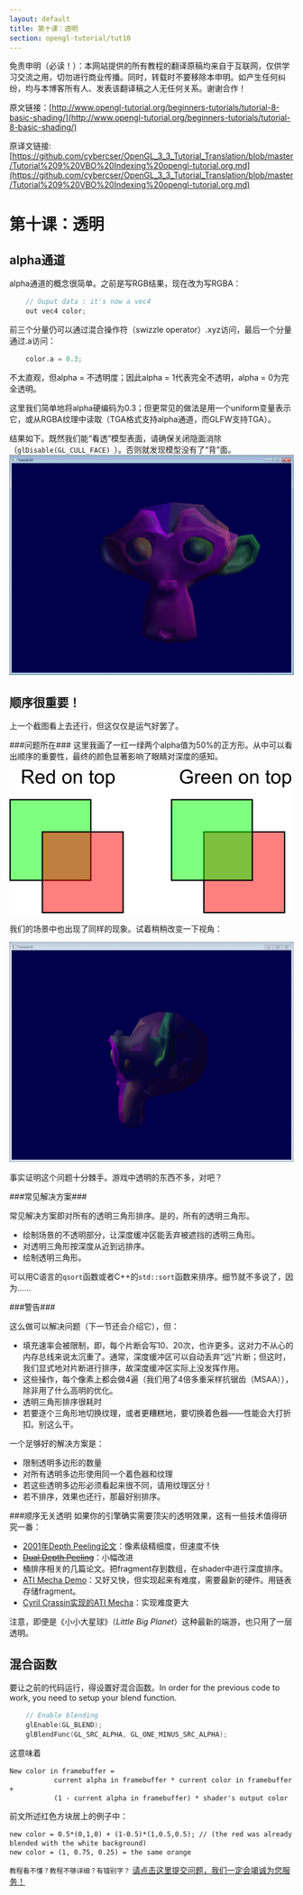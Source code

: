 ```yaml
---
layout: default
title: 第十课：透明
section: opengl-tutorial/tut10
---
```

<style>
  h3 {
	margin: 20px 0px 10px 0px;
  }
</style>

免责申明（必读！）：本网站提供的所有教程的翻译原稿均来自于互联网，仅供学习交流之用，切勿进行商业传播。同时，转载时不要移除本申明。如产生任何纠纷，均与本博客所有人、发表该翻译稿之人无任何关系。谢谢合作！

原文链接：[http://www.opengl-tutorial.org/beginners-tutorials/tutorial-8-basic-shading/](http://www.opengl-tutorial.org/beginners-tutorials/tutorial-8-basic-shading/)

原译文链接: [https://github.com/cybercser/OpenGL_3_3_Tutorial_Translation/blob/master/Tutorial%209%20VBO%20Indexing%20opengl-tutorial.org.md](https://github.com/cybercser/OpenGL_3_3_Tutorial_Translation/blob/master/Tutorial%209%20VBO%20Indexing%20opengl-tutorial.org.md)

第十课：透明
===

alpha通道
---
alpha通道的概念很简单。之前是写RGB结果，现在改为写RGBA：
```cpp
    // Ouput data : it's now a vec4
    out vec4 color;
```
前三个分量仍可以通过混合操作符（swizzle operator）.xyz访问，最后一个分量通过.a访问：
```cpp
    color.a = 0.3;
```
不太直观，但alpha = 不透明度；因此alpha = 1代表完全不透明，alpha = 0为完全透明。


这里我们简单地将alpha硬编码为0.3；但更常见的做法是用一个uniform变量表示它，或从RGBA纹理中读取（TGA格式支持alpha通道，而GLFW支持TGA）。

结果如下。既然我们能“看透”模型表面，请确保关闭隐面消除（`glDisable(GL_CULL_FACE) `）。否则就发现模型没有了“背”面。
![transparencyok-1024x793](./res/transparencyok-1024x793.png)

顺序很重要！
---
上一个截图看上去还行，但这仅仅是运气好罢了。

###问题所在###
这里我画了一红一绿两个alpha值为50%的正方形。从中可以看出顺序的重要性，最终的颜色显著影响了眼睛对深度的感知。

![transparencyorder](./res/transparencyorder.png)

我们的场景中也出现了同样的现象。试着稍稍改变一下视角：

![transparencybad-1024x793](./res/transparencybad-1024x793.png)

事实证明这个问题十分棘手。游戏中透明的东西不多，对吧？

###常见解决方案###

常见解决方案即对所有的透明三角形排序。是的，所有的透明三角形。

- 绘制场景的不透明部分，让深度缓冲区能丢弃被遮挡的透明三角形。
- 对透明三角形按深度从近到远排序。
- 绘制透明三角形。

可以用C语言的`qsort`函数或者C++的`std::sort`函数来排序。细节就不多说了，因为……

###警告###

这么做可以解决问题（下一节还会介绍它），但：

- 填充速率会被限制，即，每个片断会写10、20次，也许更多。这对力不从心的内存总线来说太沉重了。通常，深度缓冲区可以自动丢弃“远”片断；但这时，我们显式地对片断进行排序，故深度缓冲区实际上没发挥作用。
- 这些操作，每个像素上都会做4遍（我们用了4倍多重采样抗锯齿（MSAA）），除非用了什么高明的优化。
- 透明三角形排序很耗时
- 若要逐个三角形地切换纹理，或者更糟糕地，要切换着色器——性能会大打折扣。别这么干。

一个足够好的解决方案是：

- 限制透明多边形的数量
- 对所有透明多边形使用同一个着色器和纹理
- 若这些透明多边形必须看起来很不同，请用纹理区分！
- 若不排序，效果也还行，那最好别排序。

###顺序无关透明
如果你的引擎确实需要顶尖的透明效果，这有一些技术值得研究一番：

- [2001年Depth Peeling论文](http://citeseerx.ist.psu.edu/viewdoc/download?doi=10.1.1.18.9286&rep=rep1&type=pdf)：像素级精细度，但速度不快
- <del>[Dual Depth Peeling](http://developer.download.nvidia.com/SDK/10/opengl/src/dual_depth_peeling/doc/DualDepthPeeling.pdf)</del>：小幅改进
- 桶排序相关的几篇论文。把fragment存到数组，在shader中进行深度排序。
- [ATI Mecha Demo](http://fr.slideshare.net/hgruen/oit-and-indirect-illumination-using-dx11-linked-lists)：又好又快，但实现起来有难度，需要最新的硬件。用链表存储fragment。
- [Cyril Crassin实现的ATI Mecha](http://blog.icare3d.org/2010/07/opengl-40-abuffer-v20-linked-lists-of.html)：实现难度更大

注意，即便是《小小大星球》（*Little Big Planet*）这种最新的端游，也只用了一层透明。

混合函数
---
要让之前的代码运行，得设置好混合函数。In order for the previous code to work, you need to setup your blend function.
```cpp
    // Enable blending
    glEnable(GL_BLEND);
    glBlendFunc(GL_SRC_ALPHA, GL_ONE_MINUS_SRC_ALPHA);
```
这意味着

    New color in framebuffer = 
               current alpha in framebuffer * current color in framebuffer + 
               (1 - current alpha in framebuffer) * shader's output color
               
前文所述红色方块居上的例子中：

    new color = 0.5*(0,1,0) + (1-0.5)*(1,0.5,0.5); // (the red was already blended with the white background)
    new color = (1, 0.75, 0.25) = the same orange


`教程看不懂？教程不够详细？有错别字？` [请点击这里提交问题，我们一定会竭诚为您服务！](https://github.com/andyque/opengl-tutorials/issues/new)
